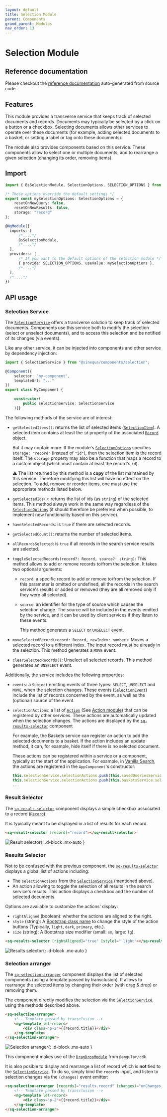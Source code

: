 ```yaml
---
layout: default
title: Selection Module
parent: Components
grand_parent: Modules
nav_order: 13
---
```


# Selection Module

## Reference documentation

Please checkout the [reference documentation]({{site.baseurl}}components/modules/SelectionModule.html) auto-generated from source code.

## Features

This module provides a transverse service that keeps track of selected documents and records. Documents may typically be selected by a click on a button or a checkbox. Selecting documents allows other services to operate over these documents (for example, adding selected documents to a basket, or setting a label or tag onto these documents).

The module also provides components based on this service. These components allow to select one or multiple documents, and to rearrange a given selection (changing its order, removing items).

## Import

```typescript
import { BsSelectionModule, SelectionOptions, SELECTION_OPTIONS } from '@sinequa/components/selection';

/* These options override the default settings */
export const mySelectionOptions: SelectionOptions = {
    resetOnNewQuery: false,
    resetOnNewResults: false,
    storage: "record"
};

@NgModule({
  imports: [
      /*....*/
      BsSelectionModule,
      /*....*/
  ],
  providers: [
      /* If you want to the default options of the selection module */
      { provide: SELECTION_OPTIONS, useValue: mySelectionOptions },
      /*....*/
  ],
  /*....*/
})
```

## API usage

### Selection Service

The [`SelectionService`]({{site.baseurl}}components/injectables/SelectionService.html) offers a transverse solution to keep track of selected documents. Components use this service both to modify the selection (select or unselect documents), and to access this selection and be notified of its changes (via events).

Like any other service, it can be injected into components and other service by dependency injection:

```ts
import { SelectionService } from "@sinequa/components/selection";

@Component({
    selector: "my-component",
    templateUrl: "..."
})
export class MyComponent {

    constructor(
        public selectionService: SelectionService
    ){}
```

The following methods of the service are of interest:

- `getSelectedItems()`: returns the list of selected items ([`SelectionItem`]({{site.baseurl}}components/interfaces/SelectionItem.html)). A selected item contains at least the `id` property of the associated [`Record`]({{site.baseurl}}core/interfaces/Record.html) object.

    But it may contain more: If the module's [`SelectionOptions`]({{site.baseurl}}components/interfaces/SelectionOptions.html) specifies `storage: "record"` (instead of `"id"`), then the selection item is the record itself. The `storage` property may also be a function that maps a record to a custom object (which must contain at least the record's `id`).

    ⚠️ The list returned by this method is a **copy** of the list maintained by this service. Therefore modifying this list will have no effect on the selection. To add, remove or reorder items, one must use the appropriate methods listed below.

- `getSelectedIds()`: returns the list of ids (as `string`) of the selected items. This method always work in the same way regardless of the [`SelectionOptions`]({{site.baseurl}}components/interfaces/SelectionOptions.html) (it should therefore be preferred when possible, to implement new functionality based on this service).
- `haveSelectedRecords`: is `true` if there are selected records.
- `getSelectedCount()`: returns the number of selected items.
- `allRecordsSelected`: is `true` if all records in the search service results are selected.
- `toggleSelectedRecords(record?: Record, source?: string)`: This method allows to add or remove records to/from the selection. It takes two optional arguments:

  - `record`: a specific record to add or remove to/from the selection. If this parameter is omitted or undefined, all the records in the search service's results or added or removed (they are all removed only if they were all selected).
  - `source`: an identifier for the type of source which causes the selection change. The source will be included in the events emitted by the service, and it can be used by client services if they listen to these events.

    This method generates a `SELECT` or `UNSELECT` event.

- `moveSelectedRecord(record: Record, newIndex: number)`: Moves a selected record to a different index. The input record must be already in the selection. This method generates a `MOVE` event.
- `clearSelectedRecords()`: Unselect all selected records. This method generates an `UNSELECT` event.

Additionally, the service includes the following properties:

- `events`: a `Subject` emitting events of three types: `SELECT`, `UNSELECT` and `MOVE`, when the selection changes. These events ([`SelectionEvent`]({{site.baseurl}}components/interfaces/SelectionEvent.html)) include the list of records concerned by the event, as well as the (optional) source of the event.
- `selectionActions`: a list of [`Action`]({{site.baseurl}}components/classes/Action.html) (See [Action module](action.html)) that can be registered by other services. These actions are automatically updated when the selection changes. The actions are displayed by the [`sq-results-selector`]({{site.baseurl}}components/components/BsResultsSelector.html) component

    For example, the Baskets service can register an action to add the selected documents to a basket. If the action includes an update method, it can, for example, hide itself if there is no selected document.

    These actions can be registered within a service or a component, typically at the start of the application. For example, in [Vanilla Search]({{site.baseurl}}modules/vanilla-search/vanilla-search.html), the actions are registered in the `AppComponent`'s constructor:

    ```ts
    this.selectionService.selectionActions.push(this.savedQueriesService.selectedRecordsAction);
    this.selectionService.selectionActions.push(this.basketsService.selectedRecordsAction);
    ...
    ```

### Result Selector

The [`sq-result-selector`]({{site.baseurl}}components/components/BsResultSelector.html) component displays a simple checkbox associated to a record ([`Record`]({{site.baseurl}}core/interfaces/Record.html)).

It is typically meant to be displayed in a list of results for each record.

```html
<sq-result-selector [record]="record"></sq-result-selector>
```

![Result selector]({{site.baseurl}}assets/modules/selection/result-selector.png){: .d-block .mx-auto }

### Results Selector

Not to be confused with the previous component, the [`sq-results-selector`]({{site.baseurl}}components/components/BsResultsSelector.html) displays a global list of actions including:

- The `selectionActions` from the [`SelectionService`](#selection-service) (mentioned above).
- An action allowing to toggle the selection of all results in the search service's results. This action displays a checkbox and the number of selected documents.

Options are available to customize the actions' display:

- `rightAligned` (boolean): whether the actions are aligned to the right.
- `style` (string): A [Bootstrap class name](https://getbootstrap.com/docs/4.0/components/buttons/) to change the style of the action buttons (Typically, `light`, `dark`, `primary`, etc.).
- `size` (string): A Bootstrap size modifier (small: `sm`, large: `lg`).

```html
<sq-results-selector [rightAligned]="true" [style]="'light"></sq-results-selector>
```

![Results selector]({{site.baseurl}}assets/modules/selection/results-selector.png){: .d-block .mx-auto }

### Selection arranger

The [`sq-selection-arranger`]({{site.baseurl}}components/components/BsSelectionArranger.html) component displays the list of selected components (using a template passed by transclusion). It allows to rearrange the selected items by changing their order (with drag & drop) or removing them.

The component directly modifies the selection via the [`SelectionService`](#selection-service), using the methods described above.

```html
<sq-selection-arranger>
    <!-- Template passed by transclusion -->
    <ng-template let-record>
        <div class="p-2">{{record.title}}</div>
    </ng-template>
</sq-selection-arranger>
```

![Selection arranger]({{site.baseurl}}assets/modules/selection/selection-arranger.png){: .d-block .mx-auto }

This component makes use of the [`DragDropModule`](https://material.angular.io/cdk/drag-drop/overview) from `@angular/cdk`.

It is also posible to display and rearrange a list of record which is **not** tied to the [`SelectionService`](#selection-service). To do so, simply bind the `records` input, and listen to selection changes via the `(changes)` event emitter:

```html
<sq-selection-arranger [records]="results.record" (changes)="onChanges($event)">
    <!-- Template passed by transclusion -->
    <ng-template let-record>
        <div class="p-2">{{record.title}}</div>
    </ng-template>
</sq-selection-arranger>
```
